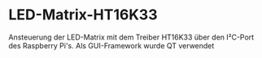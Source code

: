 # LED-Matrix-HT16K33
Ansteuerung der LED-Matrix mit dem Treiber HT16K33 über den I²C-Port des Raspberry Pi's. Als GUI-Framework wurde QT verwendet

